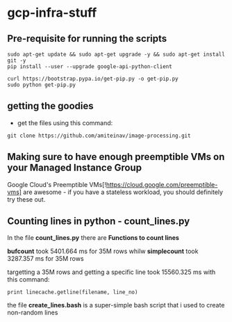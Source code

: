 # gcp-infra-stuff

## Pre-requisite for running the scripts ##

```
sudo apt-get update && sudo apt-get upgrade -y && sudo apt-get install git -y 
pip install --user --upgrade google-api-python-client 

curl https://bootstrap.pypa.io/get-pip.py -o get-pip.py
sudo python get-pip.py

```

## getting the goodies ##

* get the files using this command:
```
git clone https://github.com/amiteinav/image-processing.git
```

## Making sure to have enough preemptible VMs on your Managed Instance Group
Google Cloud's Preemptible VMs[!https://cloud.google.com/preemptible-vms] are awesome - if you have a stateless workload, you should definitely try these out.  

## Counting lines in python - count_lines.py

In the file **count_lines.py** there are **Functions to count lines**

**bufcount** took 5401.664 ms for 35M rows whilw **simplecount** took 3287.357 ms for 35M rows

targetting a 35M rows and getting a specific line took 15560.325 ms with this command:
```
print linecache.getline(filename, line_no)
```

the file **create_lines.bash** is a super-simple bash script that i used to create non-random lines

